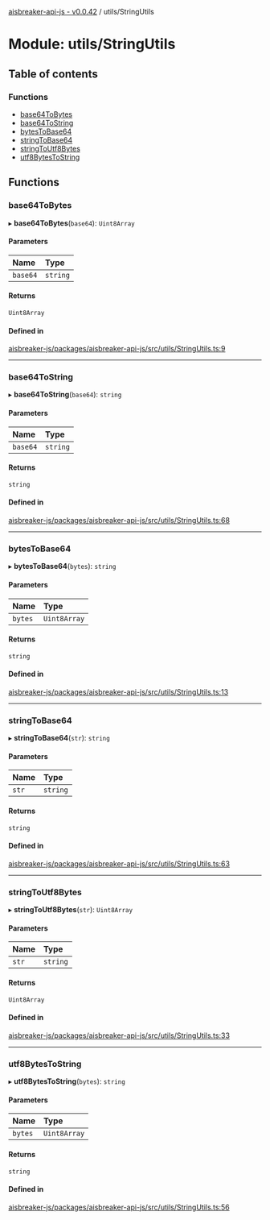 [aisbreaker-api-js - v0.0.42](../README.md) / utils/StringUtils

# Module: utils/StringUtils

## Table of contents

### Functions

- [base64ToBytes](utils_StringUtils.md#base64tobytes)
- [base64ToString](utils_StringUtils.md#base64tostring)
- [bytesToBase64](utils_StringUtils.md#bytestobase64)
- [stringToBase64](utils_StringUtils.md#stringtobase64)
- [stringToUtf8Bytes](utils_StringUtils.md#stringtoutf8bytes)
- [utf8BytesToString](utils_StringUtils.md#utf8bytestostring)

## Functions

### base64ToBytes

▸ **base64ToBytes**(`base64`): `Uint8Array`

#### Parameters

| Name | Type |
| :------ | :------ |
| `base64` | `string` |

#### Returns

`Uint8Array`

#### Defined in

[aisbreaker-js/packages/aisbreaker-api-js/src/utils/StringUtils.ts:9](https://github.com/aisbreaker/aisbreaker-js/blob/develop/packages/aisbreaker-api-js/src/utils/StringUtils.ts#L9)

___

### base64ToString

▸ **base64ToString**(`base64`): `string`

#### Parameters

| Name | Type |
| :------ | :------ |
| `base64` | `string` |

#### Returns

`string`

#### Defined in

[aisbreaker-js/packages/aisbreaker-api-js/src/utils/StringUtils.ts:68](https://github.com/aisbreaker/aisbreaker-js/blob/develop/packages/aisbreaker-api-js/src/utils/StringUtils.ts#L68)

___

### bytesToBase64

▸ **bytesToBase64**(`bytes`): `string`

#### Parameters

| Name | Type |
| :------ | :------ |
| `bytes` | `Uint8Array` |

#### Returns

`string`

#### Defined in

[aisbreaker-js/packages/aisbreaker-api-js/src/utils/StringUtils.ts:13](https://github.com/aisbreaker/aisbreaker-js/blob/develop/packages/aisbreaker-api-js/src/utils/StringUtils.ts#L13)

___

### stringToBase64

▸ **stringToBase64**(`str`): `string`

#### Parameters

| Name | Type |
| :------ | :------ |
| `str` | `string` |

#### Returns

`string`

#### Defined in

[aisbreaker-js/packages/aisbreaker-api-js/src/utils/StringUtils.ts:63](https://github.com/aisbreaker/aisbreaker-js/blob/develop/packages/aisbreaker-api-js/src/utils/StringUtils.ts#L63)

___

### stringToUtf8Bytes

▸ **stringToUtf8Bytes**(`str`): `Uint8Array`

#### Parameters

| Name | Type |
| :------ | :------ |
| `str` | `string` |

#### Returns

`Uint8Array`

#### Defined in

[aisbreaker-js/packages/aisbreaker-api-js/src/utils/StringUtils.ts:33](https://github.com/aisbreaker/aisbreaker-js/blob/develop/packages/aisbreaker-api-js/src/utils/StringUtils.ts#L33)

___

### utf8BytesToString

▸ **utf8BytesToString**(`bytes`): `string`

#### Parameters

| Name | Type |
| :------ | :------ |
| `bytes` | `Uint8Array` |

#### Returns

`string`

#### Defined in

[aisbreaker-js/packages/aisbreaker-api-js/src/utils/StringUtils.ts:56](https://github.com/aisbreaker/aisbreaker-js/blob/develop/packages/aisbreaker-api-js/src/utils/StringUtils.ts#L56)

